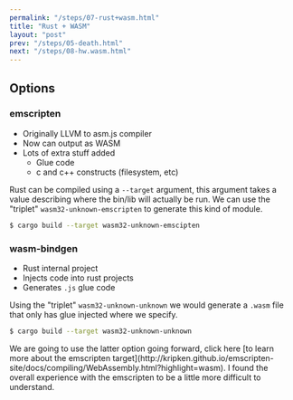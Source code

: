 ```yaml
---
permalink: "/steps/07-rust+wasm.html"
title: "Rust + WASM"
layout: "post"
prev: "/steps/05-death.html"
next: "/steps/08-hw.wasm.html"
---
```


## Options
### emscripten
- Originally LLVM to asm.js compiler
- Now can output as WASM
- Lots of extra stuff added
    - Glue code
    - c and c++ constructs (filesystem, etc)
<div class="explain">
Rust can be compiled using a <code>--target</code> argument, this argument takes a value describing where the bin/lib will actually be run. We can use the "triplet" <code>wasm32-unknown-emscripten</code> to generate this kind of module.
</div>

```bash
$ cargo build --target wasm32-unknown-emscipten
```

### wasm-bindgen
- Rust internal project
- Injects code into rust projects
- Generates `.js` glue code
<div class="explain">
Using the "triplet" <code>wasm32-unknown-unknown</code> we would generate a <code>.wasm</code> file that only has glue injected where we specify.
</div>

```bash
$ cargo build --target wasm32-unknown-unknown
```

<div class="explain">
We are going to use the latter option going forward, click here [to learn more about the emscripten target](http://kripken.github.io/emscripten-site/docs/compiling/WebAssembly.html?highlight=wasm). I found the overall experience with the emscripten to be a little more difficult to understand.
</div>